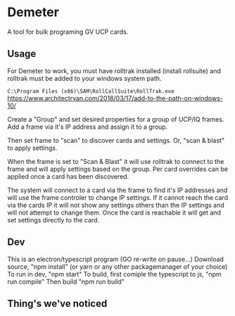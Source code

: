 # Demeter
A tool for bulk programing GV UCP cards.

## Usage
For Demeter to work, you must have rolltrak installed (install rollsuite) and rolltrak must be added to your windows system path.

`C:\Program Files (x86)\SAM\RollCallSuite\RollTrak.exe`
https://www.architectryan.com/2018/03/17/add-to-the-path-on-windows-10/

Create a "Group" and set desired properties for a group of UCP/IQ frames.
Add a frame via it's IP address and assign it to a group.

Then set frame to "scan" to discover cards and settings. Or, "scan & blast" to apply settings.

When the frame is set to "Scan & Blast" it will use rolltrak to connect to the frame and will apply settings based on the group.
Per card overrides can be applied once a card has been discovered.

The system will connect to a card via the frame to find it's IP addresses and will use the frame controler to change IP settings.
If it cannot reach the card via the cards IP it will not show any settings others than the IP settings and will not attempt to change them.
Once the card is reachable it will get and set settings directly to the card.

## Dev
This is an electron/typescript program (GO re-write on pause...)
Download source, "npm install" (or yarn or any other packagemanager of your choice)
To run in dev, "npm start"
To build, first comiple the typescript to js, "npm run compile"
Then build "npm run build"

## Thing's we've noticed
